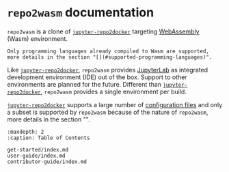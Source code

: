 # `repo2wasm` documentation

`repo2wasm` is a clone of [`jupyter-repo2docker`] targeting [WebAssembly](https://en.wikipedia.org/wiki/WebAssembly) (Wasm) environment.

```{important}
Only programming languages already compiled to Wasm are supported, more details in the section "[](#supported-programming-languages)".
```

Like [`jupyter-repo2docker`], `repo2wasm` provides [JupyterLab](https://jupyterlab.readthedocs.io/en/latest/) as integrated development environment (IDE) out of the box. Support to other environments are planned for the future. Different than [`jupyter-repo2docker`], `repo2wasm` provides a single environment per build.

[`jupyter-repo2docker`] supports a large number of [configuration files](https://repo2docker.readthedocs.io/en/latest/configuration/) and only a subset is supported by `repo2wasm` because of the nature of `repo2wasm`, more details in the section "[](#supported-configuration-files)".

```{toctree}
:maxdepth: 2
:caption: Table of Contents

get-started/index.md
user-guide/index.md
contributor-guide/index.md
```

[`jupyter-repo2docker`]: https://github.com/jupyterhub/repo2docker